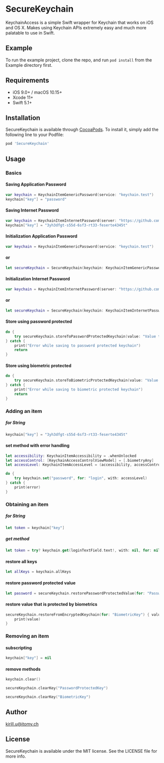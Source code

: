 # SecureKeychain

KeychainAccess is a simple Swift wrapper for Keychain that works on iOS and OS X. Makes using Keychain APIs extremely easy and much more palatable to use in Swift.

## Example

To run the example project, clone the repo, and run `pod install` from the Example directory first.

## Requirements

- iOS 9.0+ / macOS 10.15+
- Xcode 11+
- Swift 5.1+

## Installation

SecureKeychain is available through [CocoaPods](https://cocoapods.org). To install
it, simply add the following line to your Podfile:

```ruby
pod 'SecureKeychain'
```

## Usage

### Basics

#### Saving Application Password

```swift
var keychain = KeychainItemGenericPassword(service: "keychain.test")
keychain["key"] = "password"
```

#### Saving Internet Password

```swift
var keychain = KeychainItemInternetPassword(server: "https://github.com")
keychain["key"] = "3yh3dfgt-s55d-6sf3-rt33-feserte4345t"
```

#### Initialization Application Password

```swift
var keychain = KeychainItemGenericPassword(service: "keychain.test")
```
#### or

```swift
let secureKeychain = SecureKeychain(keychain: KeychainItemGenericPassword(service: "keychain.test"), accessibility: .whenUnlocked, authenticationPolicy: .biometryAny)
```

#### Initialization Internet Password

```swift
var keychain = KeychainItemInternetPassword(server: "https://github.com")
```
#### or

```swift
let secureKeychain = SecureKeychain(keychain: KeychainItemInternetPassword(server: "https://github.com"), accessibility: .whenUnlocked, authenticationPolicy: .biometryAny)
```

#### Store using password protected

```swift
do {
    try secureKeychain.storeToPasswordProtectedKeychain(value: "Value to store in keychain", for: "PasswordProtectedKey", with: "Password")
} catch {
    print("Error while saving to password protected keychain")
    return
}
```

#### Store using biometric protected

```swift
do {
    try secureKeychain.storeToBiometricProtectedKeychain(value: "Value to store in keychain", for: "BiometricKey")
} catch {
    print("Error while saving to biometric protected keychain")
    return
}
```

### Adding an item

##### for String

```swift
keychain["key"] = "3yh3dfgt-s55d-6sf3-rt33-feserte4345t"
```

#### set method with error handling

```swift
let accessibility: KeychainItemAccessibility = .whenUnlocked
let accessControl: [KeychainAccessControlViewModel] = [.biometryAny]
let accessLevel: KeychainItemAccessLevel = (accessibility, accessControl.map { $0.value }, nil)

do {
    try keychain.set("password", for: "login", with: accessLevel)
} catch {
    print(error)
}
```

### Obtaining an item

##### for String

```swift
let token = keychain["key"]
```

##### get method

```swift
let token = try? keychain.get(loginTextField.text!, with: nil, for: nil)
```

#### restore all keys

```swift
let allKeys = keychain.allKeys
```

#### restore password protected value

```swift
let password = secureKeychain.restorePasswordProtectedValue(for: "PasswordProtectedKey", with: "Password")
```

#### restore value that is protected by biometrics

```swift
secureKeychain.restoreFromEncryptedKeychain(for: "BiometricKey") { value in
    print(value)
}
```

### Removing an item

#### subscripting

```swift
keychain["key"] = nil
```

#### remove methods

```swift
keychain.clear()
```

```swift
secureKeychain.clearKey("PasswordProtectedKey")
```

```swift
secureKeychain.clearKey("BiometricKey")
```

## Author

kirill.u@itomy.ch

## License

SecureKeychain is available under the MIT license. See the LICENSE file for more info.

